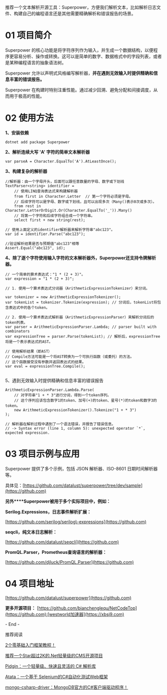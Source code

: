
推荐一个文本解析开源工具：Superpower，方便我们解析文本，比如解析日志文件、构建自己的编程语言还是其他需要精确解析和错误报告的场景。


# 01 项目简介


Superpower 的核心功能是将字符序列作为输入，并生成一个数据结构，以便程序更容易分析、操作或转换。这可以是简单的数字、数据格式中的字段列表，或者是某种编程语言的抽象语法树。


Superpower 允许以声明式风格编写解析器，**并在遇到无效输入时提供精确和信息丰富的错误报告。**


Superpower 在构建时特别注重性能。通过减少回溯、避免分配和间接调度，从而用于极高的性能。


# 02 使用方法


**1、安装依赖**



```
dotnet add package Superpower

```

**2、解析连续大写 'A' 字符的简单文本解析器**



```
var parseA = Character.EqualTo('A').AtLeastOnce();

```

**3、构建复杂的解析器**



```
//解析器：由一个字母开头，后面可以跟任意数量的字母、数字或下划线
TextParser<string> identifier =
    // 使用LINQ查询表达式来构建解析器
    from first in Character.Letter  // 第一个字符必须是字母。
    // 后续字符可以是字母、数字或下划线，且可以出现多次（Many()表示0次或多次）。
    from rest in Character.LetterOrDigit.Or(Character.EqualTo('_')).Many()
    // 将第一个字符和后续字符组合成一个字符串。
    select first + new string(rest);

// 使用上面定义的identifier解析器来解析字符串"abc123"。
var id = identifier.Parse("abc123");

//验证解析结果是否与预期值"abc123"相等
Assert.Equal("abc123", id);

```

**4、除了逐个字符使用输入字符的文本解析器外，Superpower还支持令牌解析器。**



```
// 一个简单的算术表达式："1 * (2 + 3)"。
var expression = "1 * (2 + 3)";

// 1. 使用一个算术表达式分词器（ArithmeticExpressionTokenizer）来分词。

var tokenizer = new ArithmeticExpressionTokenizer();
var tokenList = tokenizer.Tokenize(expression); // 分词后，tokenList将包含表达式中的各个token。

// 2. 使用一个算术表达式解析器（ArithmeticExpressionParser）来解析分词后的token列表。
var parser = ArithmeticExpressionParser.Lambda; // parser built with combinators
var expressionTree = parser.Parse(tokenList); // 解析后，expressionTree将是一个表示表达式的AST。

// 使用解析结果（即AST）
// Compile方法可能是一个将AST转换为一个可执行函数（或委托）的方法。
// 这个函数接受没有参数并返回表达式的结果。
var eval = expressionTree.Compile();


```

5、遇到无效输入时提供精确和信息丰富的错误报告



```
ArithmeticExpressionParser.Lambda.Parse(
    // 对字符串"1 + * 3"进行分词，得到一个token序列。
    // 这个序列应该包含数字1的token、加号(+)的token、星号(*)的token和数字3的token。
    new ArithmeticExpressionTokenizer().Tokenize("1 + * 3")
);

// 解析器在解析过程中遇到了一个语法错误，并报告了错误信息。
// -> Syntax error (line 1, column 5): unexpected operator `*`, expected expression.

```

# 03 项目示例与应用


Superpower 提供了多个示例，包括 JSON 解析器、ISO\-8601 日期时间解析器等。


具体见：[https://github.com/datalust/superpower/tree/dev/sample](https://github.com)


**另外\*\*\*\*Superpower被用于多个实际项目中，例如：**


**Serilog.Expressions，日志事件解析扩展：**


[https://github.com/serilog/serilog\-expressions](https://github.com)


**seqcli，纯文本日志解析：**


[https://github.com/datalust/seqcli](https://github.com)


**PromQL.Parser，Prometheus查询语言的解析器：**


[https://github.com/djluck/PromQL.Parser](https://github.com)


# 04 项目地址


[https://github.com/datalust/superpower](https://github.com)


**更多开源项目：** [https://github.com/bianchenglequ/NetCodeTop](https://github.com):[westworld加速器](https://xbsj9.com)


\- End \-


推荐阅读


[2个零基础入门框架教程！](https://github.com)


[推荐一个Star超过2K的.Net轻量级的CMS开源项目](https://github.com)


[Pidgin：一个轻量级、快速且灵活的 C\# 解析库](https://github.com)


[Atata：一个基于 Selenium的C\#自动化测试Web框架](https://github.com)


[mongo\-csharp\-driver：MongoDB官方的C\#客户端驱动程序！](https://github.com)


